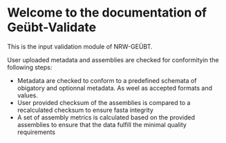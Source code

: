 # Welcome to the documentation of Geübt-Validate

This is the input validation module of NRW-GEÜBT.

User uploaded metadata and assemblies are checked for conformityin the following steps:

- Metadata are checked to conform to a predefined schemata of obigatory and optionnal metadata.
  As weel as accepted formats and values.
- User provided checksum of the assemblies is compared to a recalculated checksum to ensure
  fasta integrity
- A set of assembly metrics is calculated based on the provided assemblies to
  ensure that the data fulfill the minimal quality requirements